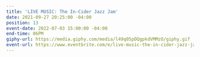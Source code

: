 ```yaml
---
title: 'LIVE MUSIC: The In-Cider Jazz Jam'
date: 2021-09-27 20:25:00 -04:00
position: 13
event-date: 2022-07-03 15:00:00 -04:00
end-time: 06PM
giphy-url: https://media.giphy.com/media/l49q05pDQgpkdVMMzO/giphy.gif
event-url: https://www.eventbrite.com/e/live-music-the-in-cider-jazz-jam-tickets-372512644347
---
```


